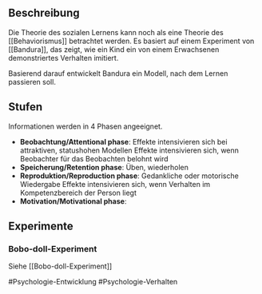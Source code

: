 ## Beschreibung
Die Theorie des sozialen Lernens kann noch als eine Theorie des [[Behaviorismus]] betrachtet werden.
Es basiert auf einem Experiment von [[Bandura]], das zeigt, wie ein Kind ein von einem Erwachsenen demonstriertes Verhalten imitiert.

Basierend darauf entwickelt Bandura ein Modell, nach dem Lernen passieren soll.

## Stufen
Informationen werden in 4 Phasen angeeignet.
- **Beobachtung/Attentional phase**: Effekte intensivieren sich bei attraktiven, statushohen Modellen Effekte intensivieren sich, wenn Beobachter für das Beobachten belohnt wird
- **Speicherung/Retention phase**: Üben, wiederholen
- **Reproduktion/Reproduction phase**: Gedankliche oder motorische Wiedergabe Effekte intensivieren sich, wenn Verhalten im Kompetenzbereich der Person liegt
- **Motivation/Motivational phase**:

## Experimente
### Bobo-doll-Experiment
Siehe [[Bobo-doll-Experiment]]

#Psychologie-Entwicklung #Psychologie-Verhalten 
